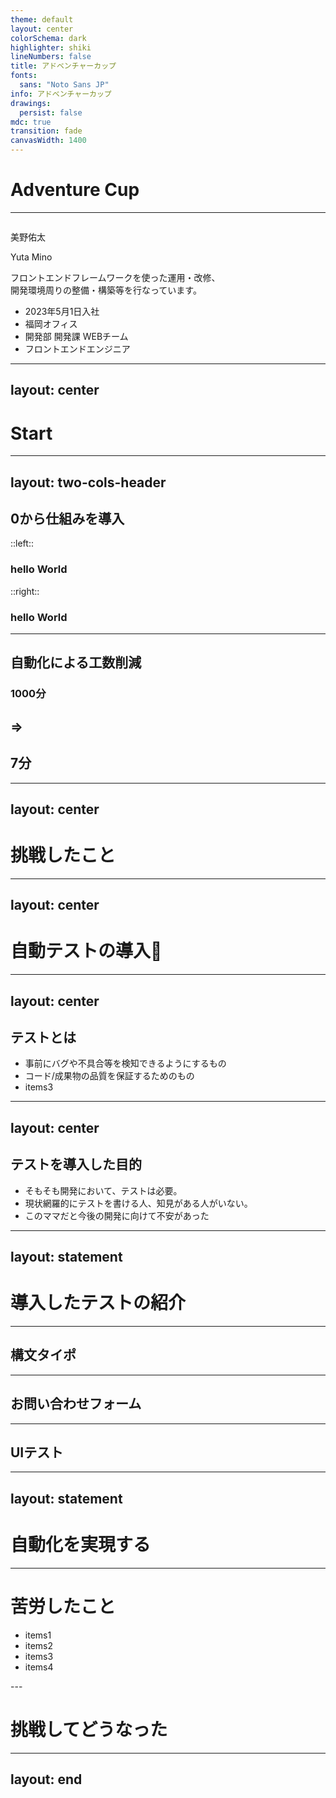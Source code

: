 ```yaml
---
theme: default
layout: center
colorSchema: dark
highlighter: shiki
lineNumbers: false
title: アドベンチャーカップ
fonts:
  sans: "Noto Sans JP"
info: アドベンチャーカップ
drawings:
  persist: false
mdc: true
transition: fade
canvasWidth: 1400
---
```


<h1>Adventure Cup</h1>

---

<div class="slidev-layout two-columns w-full h-full grid grid-cols-2 items-center">
  <div class="pl-40">
    <img src="/images/intro.png" class="rounded-full w-80 h-80" alt="" />
  </div>

  <div class='flex flex-col justify-between'>
    <div class="mb-4">
      <p class='text-5xl font-bold pb-2'>美野佑太</p>
      <p class='mb-2'>Yuta Mino</p>
      <p class='py-2'>
        フロントエンドフレームワークを使った運用・改修、 <br /> 開発環境周りの整備・構築等を行なっています。
      </p>
    </div>
    <ul>
      <li class='mb-1.5'>
        <carbon-login />
        <span class='ml-2'>2023年5月1日入社</span>
      </li>
      <li class='mb-1.5'>
        <carbon-building />
        <span class='ml-2'>福岡オフィス</span>
      </li>
      <li class='mb-1.5'>
        <carbon-events-alt />
        <span class='ml-2'>開発部 開発課 WEBチーム</span>
      </li>
      <li class='mb-1.5'>
        <carbon-laptop />
        <span class='ml-2'>フロントエンドエンジニア</span>
      </li>
    </ul>
  </div>
</div>

---
layout: center
---

<h1>Start</h1>

---
layout: two-cols-header
---

<h2 class="text-center">0から仕組みを導入</h2>

::left::
<v-click>
  <div class="text-center">
    <h3>hello World</h3>
  </div>
</v-click>


::right::
<div v-click class="text-center">
  <h3>hello World</h3>
</div>

<style>
  .slidev-vclick-target {
    transition: all 500ms ease;
  }

  .slidev-vclick-hidden {
    transform: scale(0);
  }
</style>

---

<h2 class="text-center">自動化による工数削減</h2>

<div class="flex mt-50 text-center">
  <div class="flex-grow">
    <h3>1000分</h3>
  </div>

  <div class="flex-grow" v-click>
    <h2> => </h2>
  </div>

  <div class="flex-grow" v-click>
    <h2>7分</h2>
  </div>
</div>

---
layout: center
---

<h1>挑戦したこと</h1>

---
layout: center
---

<h1>自動テストの導入👏</h1>

<!-- <img
  src="/images/top.png"
  alt="コーポレートサイトのメインビジュアル"
/> -->

---
layout: center
---

<h2 class="text-center font-bold">テストとは</h2>

<v-clicks>

- 事前にバグや不具合等を検知できるようにするもの
- コード/成果物の品質を保証するためのもの
- items3

</v-clicks>


---
layout: center
---

<h2 class="text-center font-bold">テストを導入した目的</h2>

<v-clicks>

- そもそも開発において、テストは必要。
- 現状網羅的にテストを書ける人、知見がある人がいない。
- このママだと今後の開発に向けて不安があった

</v-clicks>


---
layout: statement
---

# 導入したテストの紹介

---

<h2 class="text-center font-bold">構文タイポ</h2>

---

<h2 class="text-center font-bold">お問い合わせフォーム</h2>

---

<h2 class="text-center font-bold">UIテスト</h2>

---
layout: statement
---

# 自動化を実現する



---

# 苦労したこと
<v-clicks>

- items1
- items2
- items3
- items4

</v-clicks>
---

# 挑戦してどうなった


---
layout: end
---
